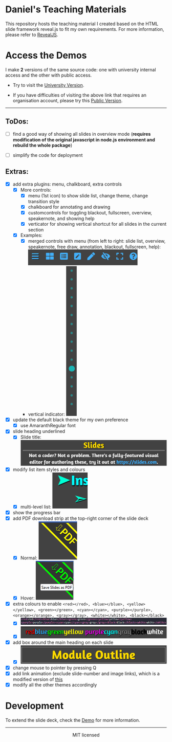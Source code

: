 # **Daniel's Teaching Materials**

This repository hosts the teaching material I created based on the HTML slide framework reveal.js to fit my own requirements. For more information, please refer to [RevealJS](https://revealjs.com).

# Access the Demos

I make **2** versions of the same source code: one with university internal access and the other with public access.

- Try to visit the [University Version](https://pages.github.falmouth.ac.uk/Daniel-Zhang/UK_Teaching/).

- If you have difficulties of visiting the above link that requires an organisation account, please try this [Public Version](https://libralibra.github.io/UK_Teaching/).

---

## ToDos:
- [ ] find a good way of showing all slides in overview mode (**requires modification of the original javascript in node.js environment and rebuild the whole package**)
- [ ] simplify the code for deployment


## Extras:

- [x] add extra plugins: menu, chalkboard, extra controls
    * [x] More controls:
        - [x] menu (1st icon) to show slide list, change theme, change transition style
        - [x] chalkboard for annotating and drawing
        - [x] customcontrols for toggling blackout, fullscreen, overview, speakernote, and showing help
        - [x] verticator for showing vertical shortcut for all slides in the current section
    * [x] Examples:
        - [x] merged controls with menu (from left to right: slide list, overview, speakernote, free draw, annotation, blackout, fullscreen, help): ![menu items](./examples/assets/menus.PNG "Menu Items")
        - vertical indicator: ![vertical indicator](./examples/assets/vert.PNG "Vertical Indicator")
- [x] update the default black theme for my own preference
   * [x] use AmaranthRegular font
- [x] slide heading underlined
    * [x] Slide title: ![Slide title](./examples/assets/title.PNG "Slide Title")
- [x] modify list item styles and colours
    * [x] multi-level list: ![List items](./examples/assets/list.PNG "Multi-level List")
- [x] show the progress bar
- [x] add PDF download strip at the top-right corner of the slide deck
    * [x] Normal: ![PDF download link](./examples/assets/pdf_download.PNG "PDF Download Link - normal")
    * [x] Hover: ![PDF download link hover](./examples/assets/pdf_download2.PNG "PDF Download Link - hover")
- [x] extra colours to enable `<red></red>, <blue></blue>, <yellow></yellow>, <green></green>, <cyan></cyan>, <purple></purple>, <orange></orange>, <gray></gray>, <white></white>, <black></black>`
    * [x] ![colour definition](./examples/assets/colours.png "color definition")
    * [x] ![result](./examples/assets/result.png "result")
- [x] add box around the main heading on each slide
    * [x] ![heading box](./examples/assets/heading_box.png)
- [x] change mouse to pointer by pressing Q
- [x] add link animation (exclude slide-number and image links), which is a modified version of [this](https://jsfiddle.net/hakim/Ht6Ym/)
- [x] modify all the other themes accordingly

# Development

To extend the slide deck, check the [Demo](./demo.html) for more information.


--- 
<div align="center">
  MIT licensed
</div>
